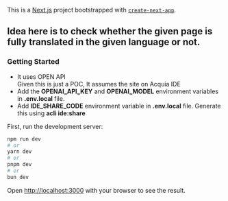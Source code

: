 This is a [Next.js](https://nextjs.org/) project bootstrapped with [`create-next-app`](https://github.com/vercel/next.js/tree/canary/packages/create-next-app).

## Idea here is to check whether the given page is fully translated in the given language or not.

### Getting Started
<ul>
  <li>It uses OPEN API</li>
  <l1>Given this is just a POC, It assumes the site on Acquia IDE</l1>
  <li>Add the <strong>OPENAI_API_KEY</strong> and <strong>OPENAI_MODEL</strong> environment variables in <strong>.env.local</strong> file.</li>
  <li>Add <strong>IDE_SHARE_CODE</strong> environment variable in <strong>.env.local</strong> file. Generate this using <strong>acli ide:share</strong></li>
</ul>

First, run the development server:

```bash
npm run dev
# or
yarn dev
# or
pnpm dev
# or
bun dev
```

Open [http://localhost:3000](http://localhost:3000) with your browser to see the result.
